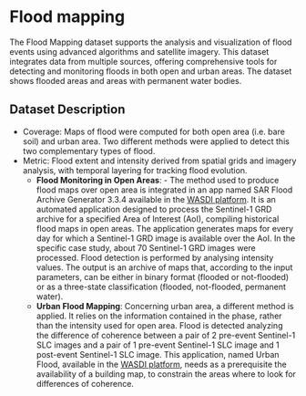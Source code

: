 # Flood mapping 
The Flood Mapping dataset supports the analysis and visualization of flood events using advanced algorithms and satellite imagery. This dataset integrates data from multiple sources, offering comprehensive tools for detecting and monitoring floods in both open and urban areas. 
The dataset shows flooded areas and areas with permanent water bodies.


## Dataset Description
- Coverage: Maps of flood were computed for both open area (i.e. bare soil) and urban area. Two different methods were applied to detect this two complementary types of flood.
- Metric: Flood extent and intensity derived from spatial grids and imagery analysis, with temporal layering for tracking flood evolution.
  -   **Flood Monitoring in Open Areas**: - The method used to produce flood maps over open area is integrated in an app named SAR Flood Archive Generator 3.3.4 available in the [WASDI platform](https://www.wasdi.cloud/). It is an automated application designed to process the Sentinel-1 GRD archive for a specified Area of Interest (AoI), compiling historical flood maps in open areas. The application generates maps for every day for which a Sentinel-1 GRD image is available over the AoI. In the specific case study, about 70 Sentinel-1 GRD images were processed. Flood detection is performed by analysing intensity values. The output is an archive of maps that, according to the input parameters, can be either in binary format (flooded or not-flooded) or as a three-state classification (flooded, not-flooded, permanent water). 
  -  **Urban Flood Mapping**: Concerning urban area, a different method is applied. It relies on the information contained in the phase, rather than the intensity used for open area. Flood is detected analyzing the difference of coherence between a pair of 2 pre-event Sentinel-1 SLC images and a pair of 1 pre-event Sentinel-1 SLC image and 1 post-event Sentinel-1 SLC image. This application, named Urban Flood, available in the [WASDI platform](https://www.wasdi.cloud/), needs as a prerequisite the availability of a building map, to constrain the areas where to look for differences of coherence.
